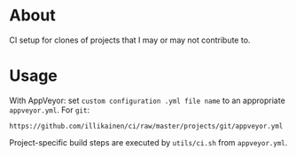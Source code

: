About
=====

CI setup for clones of projects that I may or may not contribute to.


Usage
=====

With AppVeyor: set `custom configuration .yml file name` to an
appropriate `appveyor.yml`.  For `git`:

`https://github.com/illikainen/ci/raw/master/projects/git/appveyor.yml`

Project-specific build steps are executed by `utils/ci.sh` from
`appveyor.yml`.
